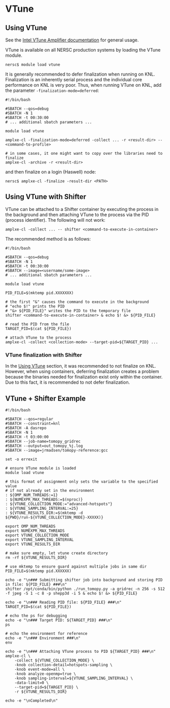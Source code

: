 # VTune

## Using VTune

See the [Intel VTune Amplifier documentation](https://software.intel.com/en-us/vtune-amplifier-help) for general usage.

VTune is available on all NERSC production systems by loading the VTune module.

```shell
nersc$ module load vtune
```

It is generally recommended to defer finalization when running on KNL. Finalization is an inherently serial process and
the individual core performance on KNL is very poor. Thus, when running VTune on KNL, add the parameter `-finalization-mode=deferred`:

```shell
#!/bin/bash

#SBATCH --qos=debug
#SBATCH -N 1
#SBATCH -t 00:30:00
# ... additional sbatch parameters ...

module load vtune

amplxe-cl -finalization-mode=deferred -collect ... -r <result-dir> -- <command-to-profile>

# in some cases, it one might want to copy over the libraries need to finalize
amplxe-cl -archive -r <result-dir>
```

and then finalize on a login (Haswell) node:

```Shell
nersc$ amplxe-cl -finalize -result-dir <PATH>
```

## Using VTune with Shifter

VTune can be attached to a Shifter container by executing the process in the background and then attaching VTune to the process via the PID (process identifier).
The following will not work:

```shell
amplxe-cl -collect ... -- shifter <command-to-execute-in-container>
```

The recommended method is as follows:

```Shell
#!/bin/bash

#SBATCH --qos=debug
#SBATCH -N 1
#SBATCH -t 00:30:00
#SBATCH --image=<username/some-image>
# ... additional sbatch parameters ...

module load vtune

PID_FILE=$(mktemp pid.XXXXXXX)

# the first "&" causes the command to execute in the background
# "echo $!" prints the PID
# "&> ${PID_FILE}" writes the PID to the temporary file
shifter <command-to-execute-in-container> & echo $! &> ${PID_FILE}

# read the PID from the file
TARGET_PID=$(cat ${PID_FILE})

# attach VTune to the process
amplxe-cl -collect <collection-mode> --target-pid=${TARGET_PID} ...

```

### VTune finalization with Shifter

In the [Using VTune](#using-vtune) section, it was recommended to not finalize on KNL. However, when using containers, deferring finalization creates a problem
because the binaries needed for finalization exist only within the container. Due to this fact, it is recommended to not defer finalization.

## VTune + Shifter Example

```Shell
#!/bin/bash

#SBATCH --qos=regular
#SBATCH --constraint=knl
#SBATCH -A dasrepo
#SBATCH -N 1
#SBATCH -t 03:00:00
#SBATCH --job-name=tomopy_gridrec
#SBATCH --output=out_tomopy_%j.log
#SBATCH --image=jrmadsen/tomopy-reference:gcc

set -o errexit

# ensure VTune module is loaded
module load vtune

# this format of assignment only sets the variable to the specified value
# if not already set in the environment
: ${OMP_NUM_THREADS:=1}
: ${NUMEXPR_MAX_THREADS:=$(nproc)}
: ${VTUNE_COLLECTION_MODE:="advanced-hotspots"}
: ${VTUNE_SAMPLING_INTERVAL:=25}
: ${VTUNE_RESULTS_DIR:=$(mktemp -d ${PWD}/run-${VTUNE_COLLECTION_MODE}-XXXXX)}

export OMP_NUM_THREADS
export NUMEXPR_MAX_THREADS
export VTUNE_COLLECTION_MODE
export VTUNE_SAMPLING_INTERVAL
export VTUNE_RESULTS_DIR

# make sure empty, let vtune create directory
rm -rf ${VTUNE_RESULTS_DIR}

# use mktemp to ensure guard against multiple jobs in same dir
PID_FILE=$(mktemp pid.XXXXXX)

echo -e "\n### Submitting shifter job into background and storing PID in file: ${PID_FILE} ###\n"
shifter /opt/conda/bin/python ./run_tomopy.py -a gridrec -n 256 -s 512 -f jpeg -S 1 -c 8 -p shepp3d -i 5 & echo $! &> ${PID_FILE}

echo -e "\n### Reading PID file: ${PID_FILE} ###\n"
TARGET_PID=$(cat ${PID_FILE})

# echo the ps for debugging
echo -e "\n### Target PID: ${TARGET_PID} ###\n"
ps

# echo the environment for reference
echo -e "\n### Environment ###\n"
env

echo -e "\n### Attaching VTune process to PID ${TARGET_PID} ###\n"
amplxe-cl \
    -collect ${VTUNE_COLLECTION_MODE} \
    -knob collection-detail=hotspots-sampling \
    -knob event-mode=all \
    -knob analyze-openmp=true \
    -knob sampling-interval=${VTUNE_SAMPLING_INTERVAL} \
    -data-limit=0 \
    --target-pid=${TARGET_PID} \
    -r ${VTUNE_RESULTS_DIR}

echo -e "\nCompleted\n"
```
